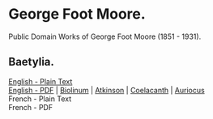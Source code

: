 # George Foot Moore.

Public Domain Works of George Foot Moore (1851 - 1931).

## Baetylia.

[English - Plain Text](baetylia/full-text-english.md)  
[English - PDF](https://cdn.solaranamnesis.com/GeorgeFootMoore/george_foot_moore_baetylia_1903_english.pdf) | [Biolinum](https://cdn.solaranamnesis.com/GeorgeFootMoore/george_foot_moore_baetylia_1903_english_biolinum.pdf) | [Atkinson](https://cdn.solaranamnesis.com/GeorgeFootMoore/george_foot_moore_baetylia_1903_english_atkinson.pdf) | [Coelacanth](https://cdn.solaranamnesis.com/GeorgeFootMoore/george_foot_moore_baetylia_1903_english_coelacanth.pdf) | [Auriocus](https://cdn.solaranamnesis.com/GeorgeFootMoore/george_foot_moore_baetylia_1903_english_aurical.pdf)  
French - Plain Text  
French - PDF  
